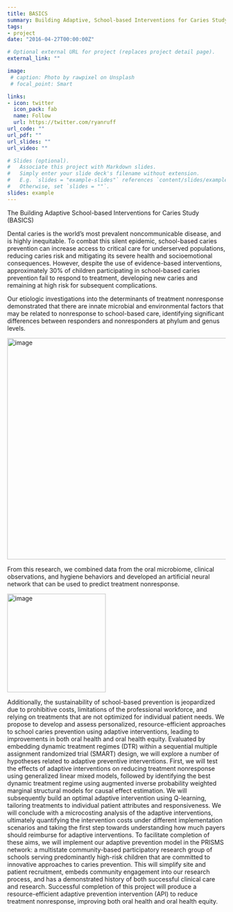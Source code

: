 ```yaml
---
title: BASICS
summary: Building Adaptive, School-based Interventions for Caries Study
tags:
- project
date: "2016-04-27T00:00:00Z"

# Optional external URL for project (replaces project detail page).
external_link: ""

image:
 # caption: Photo by rawpixel on Unsplash
 # focal_point: Smart

links:
- icon: twitter
  icon_pack: fab
  name: Follow
  url: https://twitter.com/ryanruff
url_code: ""
url_pdf: ""
url_slides: ""
url_video: ""

# Slides (optional).
#   Associate this project with Markdown slides.
#   Simply enter your slide deck's filename without extension.
#   E.g. `slides = "example-slides"` references `content/slides/example-slides.md`.
#   Otherwise, set `slides = ""`.
slides: example
---
```


The Building Adaptive School-based Interventions for Caries Study (BASICS)

Dental caries is the world’s most prevalent noncommunicable disease, and is highly inequitable. To combat this silent epidemic, school-based caries prevention can increase access to critical care for underserved populations, reducing caries risk and mitigating its severe health and socioemotional consequences. However, despite the use of evidence-based interventions, approximately 30% of children participating in school-based caries prevention fail to respond to treatment, developing new caries and remaining at high risk for subsequent complications. 

Our etiologic investigations into the determinants of treatment nonresponse demonstrated that there are innate microbial and environmental factors that may be related to nonresponse to school-based care, identifying significant differences between responders and nonresponders at phylum and genus levels. 

<img width="510" alt="image" src="https://github.com/ryanruff/ryanruff_web/assets/65179113/36c5d266-115f-4b59-a8ec-d2a676e6ab64">

From this research, we combined data from the oral microbiome, clinical observations, and hygiene behaviors and developed an artificial neural network that can be used to predict treatment nonresponse.

<img width="227" alt="image" src="https://github.com/ryanruff/ryanruff_web/assets/65179113/41177af3-2136-416a-be65-516c064ed4cc">

Additionally, the sustainability of school-based prevention is jeopardized due to prohibitive costs, limitations of the professional workforce, and relying on treatments that are not optimized for individual patient needs. We propose to develop and assess personalized, resource-efficient approaches to school caries prevention using adaptive interventions, leading to improvements in both oral health and oral health equity. Evaluated by embedding dynamic treatment regimes (DTR) within a sequential multiple assignment randomized trial (SMART) design, we will explore a number of hypotheses related to adaptive preventive interventions. First, we will test the effects of adaptive interventions on reducing treatment nonresponse using generalized linear mixed models, followed by identifying the best dynamic treatment regime using augmented inverse probability weighted marginal structural models for causal effect estimation. We will subsequently build an optimal adaptive intervention using Q-learning, tailoring treatments to individual patient attributes and responsiveness. We will conclude with a microcosting analysis of the adaptive interventions, ultimately quantifying the intervention costs under different implementation scenarios and taking the first step towards understanding how much payers should reimburse for adaptive interventions. To facilitate completion of these aims, we will implement our adaptive prevention model in the PRISMS network: a multistate community-based participatory research group of schools serving predominantly high-risk children that are committed to innovative approaches to caries prevention. This will simplify site and patient recruitment, embeds community engagement into our research process, and has a demonstrated history of both successful clinical care and research. Successful completion of this project will produce a resource-efficient adaptive prevention intervention (API) to reduce treatment nonresponse, improving both oral health and oral health equity.

